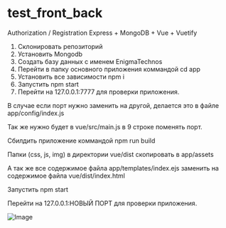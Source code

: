 # test_front_back
Authorization / Registration Express + MongoDB + Vue + Vuetify

1. Склонировать репозиторий
2. Установить Mongodb
3. Создать базу данных с именем EnigmaTechnos
4. Перейти в папку основного приложения коммандой cd app
5. Установить все зависимости npm i
6. Запустить npm start
7. Перейти на 127.0.0.1:7777 для проверки приложения.

В случае если порт нужно заменить на другой, делается это в файле app/config/index.js

Так же нужно будет в vue/src/main.js в 9  строке поменять порт.

Сбилдить приложение коммандой npm run build

Папки (css, js, img) в директории vue/dist скопировать в app/assets

А так же все содержимое файла app/templates/index.ejs заменить на содержимое файла vue/dist/index.html

Запустить npm start

Перейти на 127.0.0.1:НОВЫЙ ПОРТ для проверки приложения.

![Image](https://i.ibb.co/0YKvTrH/screen.png)
